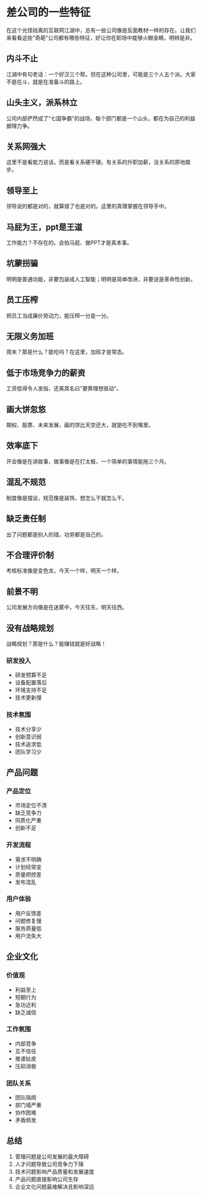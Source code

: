 # 差公司的一些特征

在这个光怪陆离的互联网江湖中，总有一些公司像是反面教材一样的存在。让我们来看看这些"奇葩"公司都有哪些特征，好让你在职场中能够火眼金睛，明辨是非。

## 内斗不止
江湖中有句老话：一个好汉三个帮。但在这种公司里，可能是三个人五个派。大家不是在斗，就是在准备斗的路上。

## 山头主义，派系林立
公司内部俨然成了"七国争霸"的战场，每个部门都是一个山头，都在为自己的利益据理力争。

## 关系网强大
这里不是看能力说话，而是看关系硬不硬。有关系的升职加薪，没关系的原地踏步。

## 领导至上
领导说的都是对的，就算错了也是对的。这里的真理掌握在领导手中。

## 马屁为王，ppt是王道
工作能力？不存在的。会拍马屁、做PPT才是真本事。

## 坑蒙拐骗
明明是普通功能，非要包装成人工智能；明明是简单改进，非要说是革命性创新。

## 员工压榨
把员工当成廉价劳动力，能压榨一分是一分。

## 无限义务加班
周末？那是什么？能吃吗？在这里，加班才是常态。

## 低于市场竞争力的薪资
工资低得令人发指，还美其名曰"要靠理想驱动"。

## 画大饼忽悠
期权、股票、未来发展，画的饼比天空还大，就是吃不到嘴里。

## 效率底下
开会像是在讲故事，做事像是在打太极，一个简单的事情能拖三个月。

## 混乱不规范
制度像是摆设，规范像是装饰，想怎么干就怎么干。

## 缺乏责任制
出了问题都是别人的错，功劳都是自己的。

## 不合理评价制
考核标准像是变色龙，今天一个样，明天一个样。

## 前景不明
公司发展方向像是在迷雾中，今天往东，明天往西。

## 没有战略规划
战略规划？那是什么？能赚钱就是好战略！

### 研发投入
- 研发预算不足
- 设备配置落后
- 环境支持不足
- 技术更新慢

### 技术氛围
- 技术分享少
- 创新意识弱
- 技术追求低
- 团队学习少

## 产品问题

### 产品定位
- 市场定位不清
- 缺乏竞争力
- 同质化严重
- 创新不足

### 开发流程
- 需求不明确
- 计划经常变
- 质量把控差
- 发布混乱

### 用户体验
- 用户反馈差
- 问题修复慢
- 服务质量低
- 用户流失大

## 企业文化

### 价值观
- 利益至上
- 短期行为
- 急功近利
- 缺乏诚信

### 工作氛围
- 内部竞争
- 互不信任
- 推诿扯皮
- 压抑消极

### 团队关系
- 团队隔阂
- 部门墙严重
- 协作困难
- 矛盾频发

## 总结

1. 管理问题是公司发展的最大障碍
2. 人才问题导致公司竞争力下降
3. 技术问题影响产品质量和发展速度
4. 产品问题直接影响公司生存
5. 企业文化问题最难解决且影响深远